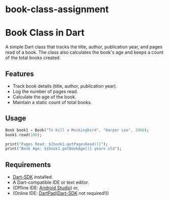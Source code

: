 # book-class-assignment
# Book Class in Dart

A simple Dart class that tracks the title, author, publication year, and pages read of a book. The class also calculates the book's age and keeps a count of the total books created.

## Features

- Track book details (title, author, publication year).
- Log the number of pages read.
- Calculate the age of the book.
- Maintain a static count of total books.

## Usage

```dart
Book book1 = Book("To Kill a Mockingbird", "Harper Lee", 1960);
book1.read(100);

print("Pages Read: ${book1.getPagesRead()}");
print("Book Age: ${book1.getBookAge()} years old");
```
## Requirements
- [Dart-SDK](https://dart.dev/get-dart) installed.
- A Dart-compatible IDE or text editor.
- (Offline IDE: [Android Studio](https://developer.android.com/studio/install)) or,
- (Online IDE: [DartPad](https://dartpad.dev/)([Dart-SDK](https://dart.dev/get-dart) not required!))

